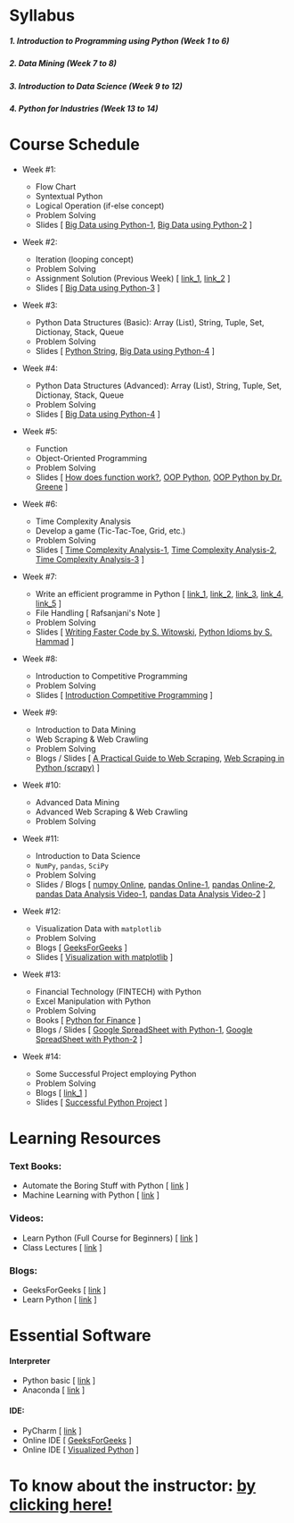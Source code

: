 # Syllabus
##### 1. Introduction to Programming using Python (Week 1 to 6)
##### 2. Data Mining (Week 7 to 8)
##### 3. Introduction to Data Science (Week 9 to 12)
##### 4. Python for Industries (Week 13 to 14)

# Course Schedule
  - Week #1:
    - Flow Chart
    - Syntextual Python
    - Logical Operation (if-else concept)
    - Problem Solving
    - Slides [ [Big Data using Python-1](https://github.com/mrzResearchArena/Big-Data-using-Python/blob/master/Big%20Data%20with%20Python-1.pdf), [Big Data using Python-2](https://github.com/mrzResearchArena/Big-Data-using-Python/blob/master/Big%20Data%20with%20Python-2.pdf) ]
    
  - Week #2:
    - Iteration (looping concept)
    - Problem Solving
    - Assignment Solution (Previous Week) [ [link_1](https://github.com/mrzResearchArena/Big-Data-using-Python/blob/master/assignmentWeek1.docx), [link_2](https://github.com/0mithun/python-conditional-statement-assignment) ]
    - Slides [ [Big Data using Python-3](https://github.com/mrzResearchArena/Big-Data-using-Python/blob/master/Big%20Data%20with%20Python-3.pdf) ]
    
  - Week #3:
    - Python Data Structures (Basic): Array (List), String, Tuple, Set, Dictionay, Stack, Queue
    - Problem Solving
    - Slides [ [Python String](https://github.com/mrzResearchArena/Big-Data-using-Python/blob/master/Python%20String.pdf), [Big Data using Python-4](https://github.com/mrzResearchArena/Big-Data-using-Python/blob/master/Big%20Data%20with%20Python-4.pdf) ]
  
  - Week #4:
    - Python Data Structures (Advanced): Array (List), String, Tuple, Set, Dictionay, Stack, Queue
    - Problem Solving
    - Slides [ [Big Data using Python-4](https://github.com/mrzResearchArena/Big-Data-using-Python/blob/master/Big%20Data%20with%20Python-4.pdf) ]
  
  - Week #5:
    - Function
    - Object-Oriented Programming 
    - Problem Solving
    - Slides [ [How does function work?](https://github.com/mrzResearchArena/Big-Data-using-Python/blob/master/Python%20Function.pdf), [OOP Python](https://github.com/mrzResearchArena/Big-Data-using-Python/blob/master/OOP%20Python.pdf), [OOP Python by Dr. Greene](https://github.com/mrzResearchArena/Big-Data-using-Python/blob/master/OOP%20Python%20Online.pdf) ]
  
  - Week #6:
    - Time Complexity Analysis
    - Develop a game (Tic-Tac-Toe, Grid, etc.)
    - Problem Solving
    - Slides [ [Time Complexity Analysis-1](https://github.com/mrzResearchArena/Big-Data-using-Python/blob/master/TimeComplexity.pdf), [Time Complexity Analysis-2](https://github.com/mrzResearchArena/Big-Data-using-Python/blob/master/Complexity%20Analysis.pdf), [Time Complexity Analysis-3](https://github.com/mrzResearchArena/Big-Data-using-Python/blob/master/Handouts_Big_O_Notes.pdf) ]
    
  - Week #7:
    - Write an efficient programme in Python [ [link_1](https://www.youtube.com/watch?v=YjHsOrOOSuI), [link_2](https://www.youtube.com/watch?v=OSGv2VnC0go), [link_3](https://studylib.net/doc/11685039/python-idioms-safe-hammad-python-northwest-16), [link_4](https://docs.python-guide.org/writing/style/), [link_5](https://sahandsaba.com/thirty-python-language-features-and-tricks-you-may-not-know.html) ]
    - File Handling [ Rafsanjani's Note ]
    - Problem Solving
    - Slides [ [Writing Faster Code by S. Witowski](http://switowski.github.io/europython2016/#/), [Python Idioms by S. Hammad](https://github.com/mrzResearchArena/Big-Data-using-Python/blob/master/python-idioms.pdf) ]
    
  - Week #8:
    - Introduction to Competitive Programming
    - Problem Solving
    - Slides [ [Introduction Competitive Programming](https://github.com/mrzResearchArena/Big-Data-using-Python/blob/master/Introduction%20to%20competitive%20programming.pdf) ]
  
  - Week #9:
    - Introduction to Data Mining
    - Web Scraping & Web Crawling
    - Problem Solving
    - Blogs / Slides [ [A Practical Guide to Web Scraping](http://complx.me/2016-08-25-scrapy-guide/), [Web Scraping in Python (scrapy)](https://www.analyticsvidhya.com/blog/2017/07/web-scraping-in-python-using-scrapy/) ]
    
  - Week #10:
    - Advanced Data Mining
    - Advanced Web Scraping & Web Crawling
    - Problem Solving
     
  - Week #11:
    - Introduction to Data Science
    - `NumPy`, `pandas`, `SciPy`
    - Problem Solving
    - Slides / Blogs [ [numpy Online](http://cs231n.github.io/python-numpy-tutorial/), [pandas Online-1](https://www.datacamp.com/community/tutorials/pandas-tutorial-dataframe-python), [pandas Online-2](https://www.dataquest.io/blog/pandas-python-tutorial/), [pandas Data Analysis Video-1](https://www.youtube.com/watch?v=oGzU688xCUs&t=3s), [pandas Data Analysis Video-2](https://www.youtube.com/watch?v=V0u6bxQOUJ8) ]
    
  - Week #12:
    - Visualization Data with `matplotlib`
    - Problem Solving
    - Blogs [ [GeeksForGeeks](https://www.geeksforgeeks.org/graph-plotting-in-python-set-1/) ]
    - Slides [ [Visualization with matplotlib](https://github.com/mrzResearchArena/Big-Data-using-Python/blob/master/Visualization.pdf) ]
    
  - Week #13:
    - Financial Technology (FINTECH) with Python
    - Excel Manipulation with Python
    - Problem Solving
    - Books [ [Python for Finance](https://doc.lagout.org/programmation/python/Python%20for%20Finance_%20Analyze%20Big%20Financial%20Data%20%5BHilpisch%202014-12-27%5D.pdf) ]
    - Blogs / Slides [ [Google SpreadSheet with Python-1](https://towardsdatascience.com/how-to-access-google-sheet-data-using-the-python-api-and-convert-to-pandas-dataframe-5ec020564f0e), [Google SpreadSheet with Python-2](https://www.twilio.com/blog/2017/02/an-easy-way-to-read-and-write-to-a-google-spreadsheet-in-python.html) ]
    
  - Week #14:
    - Some Successful Project employing Python
    - Problem Solving
    - Blogs [ [link_1](https://www.netguru.co/blog/8-top-companies-that-use-python-for-their-apps-examples-of-top-notch-python-applications) ]
    - Slides [ [Successful Python Project](https://github.com/mrzResearchArena/Big-Data-using-Python/blob/master/PythonBrochure.pdf) ]

# Learning Resources

### Text Books:
- Automate the Boring Stuff with Python [ [link](https://automatetheboringstuff.com/) ]
- Machine Learning with Python [ [link](https://www.amazon.com/gp/product/1449369413/ref=as_li_tl?ie=UTF8&tag=stackabuse-20&camp=1789&creative=9325&linkCode=as2&creativeASIN=1449369413&linkId=31239243b4437cdb25c55fc05fec5f72) ]

### Videos:
- Learn Python (Full Course for Beginners) [ [link](https://www.youtube.com/watch?v=rfscVS0vtbw&feature=youtu.be) ]
- Class Lectures [ [link](https://sites.google.com/view/odin-training) ]

### Blogs:
- GeeksForGeeks [ [link](https://www.geeksforgeeks.org/python-programming-language) ]
- Learn Python [ [link](https://www.learnpython.org/) ]

# Essential Software
#### Interpreter
- Python basic [ [link](https://www.python.org/) ]
- Anaconda [ [link](https://www.anaconda.com/download/) ]

#### IDE:
- PyCharm [ [link](https://www.jetbrains.com/pycharm/download/#section=windows) ]
- Online IDE [ [GeeksForGeeks](https://ide.geeksforgeeks.org/) ]
- Online IDE [ [Visualized Python](http://www.pythontutor.com/visualize.html#mode=edit) ]

# To know about the instructor: [by clicking here!](http://rafsanjani.pythonanywhere.com)
